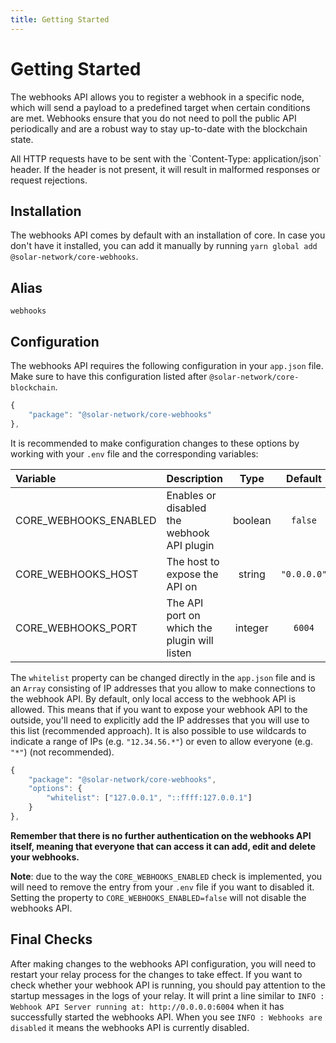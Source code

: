 ```yaml
---
title: Getting Started
---
```


# Getting Started

The webhooks API allows you to register a webhook in a specific node, which will send a payload to a predefined target when certain conditions are met. Webhooks ensure that you do not need to poll the public API periodically and are a robust way to stay up-to-date with the blockchain state.

<x-alert type="warning">
All HTTP requests have to be sent with the `Content-Type: application/json` header. If the header is not present, it will result in malformed responses or request rejections.
</x-alert>

## Installation

The webhooks API comes by default with an installation of core. In case you don't have it installed, you can add it manually by running `yarn global add @solar-network/core-webhooks`.

## Alias

`webhooks`

## Configuration

The webhooks API requires the following configuration in your `app.json` file. Make sure to have this configuration listed after `@solar-network/core-blockchain`.

```javascript
{
    "package": "@solar-network/core-webhooks"
},
```

It is recommended to make configuration changes to these options by working with your `.env` file and the corresponding variables:

| Variable | Description | Type | Default |
| :--- | :--- | :---: | :---: |
| CORE_WEBHOOKS_ENABLED | Enables or disabled the webhook API plugin | boolean | `false` |
| CORE_WEBHOOKS_HOST | The host to expose the API on | string | `"0.0.0.0"` |
| CORE_WEBHOOKS_PORT | The API port on which the plugin will listen | integer | `6004` |

The `whitelist` property can be changed directly in the `app.json` file and is an `Array` consisting of IP addresses that you allow to make connections to the webhook API. By default, only local access to the webhook API is allowed. This means that if you want to expose your webhook API to the outside, you'll need to explicitly add the IP addresses that you will use to this list (recommended approach). It is also possible to use wildcards to indicate a range of IPs (e.g. `"12.34.56.*"`) or even to allow everyone (e.g. `"*"`) (not recommended).

```javascript
{
    "package": "@solar-network/core-webhooks",
    "options": {
        "whitelist": ["127.0.0.1", "::ffff:127.0.0.1"]
    }
},
```

**Remember that there is no further authentication on the webhooks API itself, meaning that everyone that can access it can add, edit and delete your webhooks.**

**Note**: due to the way the `CORE_WEBHOOKS_ENABLED` check is implemented, you will need to remove the entry from your `.env` file if you want to disabled it. Setting the property to `CORE_WEBHOOKS_ENABLED=false` will not disable the webhooks API.

## Final Checks

After making changes to the webhooks API configuration, you will need to restart your relay process for the changes to take effect. If you want to check whether your webhook API is running, you should pay attention to the startup messages in the logs of your relay. It will print a line similar to `INFO : Webhook API Server running at: http://0.0.0.0:6004` when it has successfully started the webhooks API. When you see `INFO : Webhooks are disabled` it means the webhooks API is currently disabled.
